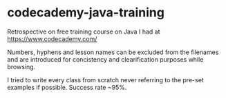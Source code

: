 # codecademy-java-training
Retrospective on free training course on Java I had at https://www.codecademy.com/

Numbers, hyphens and lesson names can be excluded from the filenames and are introduced for concistency and clearification purposes while browsing.

I tried to write every class from scratch never referring to the pre-set examples if possible. Success rate ~95%.
